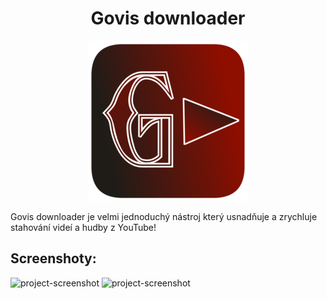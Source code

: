 <h1 align="center" id="title">Govis downloader</h1>

<p align="center"><img src="https://github.com/GovisLost/govis-downloader/blob/main/g.png?raw=true" alt="project-image"></p>

<p id="description">Govis downloader je velmi jednoduchý nástroj který usnadňuje a zrychluje stahování videí a hudby z YouTube!</p>

<h2>Screenshoty:</h2>

<img src="https://media.discordapp.net/attachments/1284911865151094845/1425544320135729192/image.png?ex=68e7f91b&is=68e6a79b&hm=a0670e2f1582bc8b9e11abff84334b0900b4c76a1d7b38d678a21db7e88f47f8&=&format=webp&quality=lossless" alt="project-screenshot" width="350" height="400/">

<img src="https://media.discordapp.net/attachments/1284911865151094845/1425544419591061695/image.png?ex=68e7f932&is=68e6a7b2&hm=8b8bfa60b4fb7c852e5b098574ccc449682929c3155f8337b887714198ebce00&=&format=webp&quality=lossless" alt="project-screenshot" width="350" height="400/">
